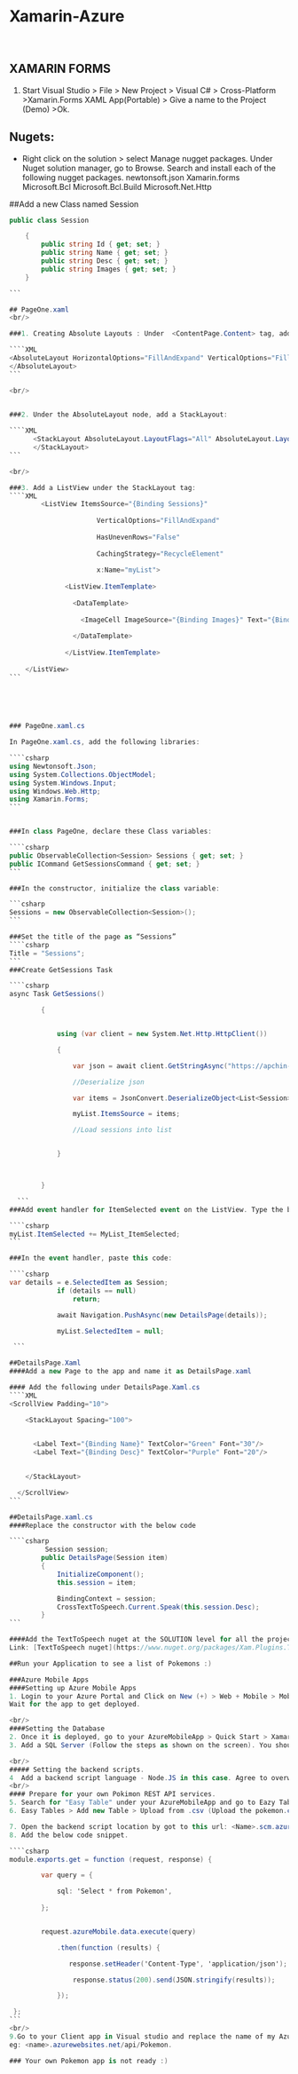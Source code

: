 Xamarin-Azure
===========


<br />

## XAMARIN FORMS
1.	Start Visual Studio > File > New Project > Visual C# > Cross-Platform >Xamarin.Forms XAML App(Portable) > Give a name to the Project (Demo) >Ok.

 
## Nugets: 
-	Right click on the solution > select Manage nugget packages. Under Nuget solution manager, go to Browse. Search and install each of the following nugget packages.
newtonsoft.json
Xamarin.forms
Microsoft.Bcl
Microsoft.Bcl.Build
Microsoft.Net.Http

##Add a new Class named Session

````csharp
public class Session

    {
        public string Id { get; set; }
        public string Name { get; set; }
        public string Desc { get; set; }
        public string Images { get; set; }      
    }

```

## PageOne.xaml
<br/>

###1. Creating Absolute Layouts : Under  <ContentPage.Content> tag, add the following

````XML
<AbsoluteLayout HorizontalOptions="FillAndExpand" VerticalOptions="FillAndExpand">
</AbsoluteLayout>
```

<br/>

 
###2. Under the AbsoluteLayout node, add a StackLayout:

````XML
      <StackLayout AbsoluteLayout.LayoutFlags="All" AbsoluteLayout.LayoutBounds="0,0,1,1">
      </StackLayout>
```

<br/>

###3. Add a ListView under the StackLayout tag:
````XML
        <ListView ItemsSource="{Binding Sessions}"
	
	                  VerticalOptions="FillAndExpand"
	
	                  HasUnevenRows="False"                 
	
	                  CachingStrategy="RecycleElement"
	
	                  x:Name="myList">
	
	          <ListView.ItemTemplate>
	
	            <DataTemplate>
	             
	              <ImageCell ImageSource="{Binding Images}" Text="{Binding Desc}" />
	
	            </DataTemplate>
	
	          </ListView.ItemTemplate>
	
    </ListView>
```
    
    


 
### PageOne.xaml.cs

In PageOne.xaml.cs, add the following libraries:

````csharp
using Newtonsoft.Json;
using System.Collections.ObjectModel;
using System.Windows.Input;
using Windows.Web.Http;
using Xamarin.Forms;
```


###In class PageOne, declare these Class variables:

````csharp
public ObservableCollection<Session> Sessions { get; set; }
public ICommand GetSessionsCommand { get; set; }
```

###In the constructor, initialize the class variable:

```csharp
Sessions = new ObservableCollection<Session>();
```

###Set the title of the page as “Sessions”
````csharp
Title = "Sessions";
```
###Create GetSessions Task

````csharp
async Task GetSessions()

        {


            using (var client = new System.Net.Http.HttpClient())

            {

                var json = await client.GetStringAsync("https://apchin-mobileapp.azurewebsites.net/api/Poki");

                //Deserialize json

                var items = JsonConvert.DeserializeObject<List<Session>>(json);

                myList.ItemsSource = items;

                //Load sessions into list


            }



        }

  ```
###Add event handler for ItemSelected event on the ListView. Type the below mentioned code and hit tab. It will create the definition of the event handler.

````csharp
myList.ItemSelected += MyList_ItemSelected;
```

###In the event handler, paste this code:

````csharp
var details = e.SelectedItem as Session;
            if (details == null)
                return;

            await Navigation.PushAsync(new DetailsPage(details));

            myList.SelectedItem = null;

 ```

##DetailsPage.Xaml
####Add a new Page to the app and name it as DetailsPage.xaml

#### Add the following under DetailsPage.Xaml.cs
````XML
<ScrollView Padding="10">

    <StackLayout Spacing="100">

      
      <Label Text="{Binding Name}" TextColor="Green" Font="30"/>
      <Label Text="{Binding Desc}" TextColor="Purple" Font="20"/>

    
    </StackLayout>    

  </ScrollView>
```

##DetailsPage.xaml.cs
####Replace the constructor with the below code

````csharp
         Session session;
        public DetailsPage(Session item)
        {
            InitializeComponent();
            this.session = item;

            BindingContext = session;
            CrossTextToSpeech.Current.Speak(this.session.Desc);
        }
```

####Add the TextToSpeech nuget at the SOLUTION level for all the projects.
Link: [TextToSpeech nuget](https://www.nuget.org/packages/Xam.Plugins.TextToSpeech/)

##Run your Application to see a list of Pokemons :)

###Azure Mobile Apps
####Setting up Azure Mobile Apps
1. Login to your Azure Portal and Click on New (+) > Web + Mobile > Mobile App > Give a uniquename [<name>.azurewebsites.net] to your mobile app > Give Resource Name >Create.
Wait for the app to get deployed. 

<br/>
####Setting the Database
2. Once it is deployed, go to your AzureMobileApp > Quick Start > Xamarin.Forms (or any other project of your choise)
3. Add a SQL Server (Follow the steps as shown on the screen). You should get a GREEN tick for Database at the end of this step.

<br/>
##### Setting the backend scripts.
4  Add a backend script language - Node.JS in this case. Agree to overwrite the items and click > Create. You should get a GREEN tick for Scripts at the end of this step.
<br/>
#### Prepare for your own Pokimon REST API services.
5. Search for "Easy Table" under your AzureMobileApp and go to Eazy Tables.
6. Easy Tables > Add new Table > Upload from .csv (Upload the pokemon.csv file which you have downloaded from github.

7. Open the backend script location by got to this url: <Name>.scm.azurewebsites.net/debugConsole > site >WWWRoot > API > Create a file called Pokemon.js and add the below code. (Replace [Name] with the name of your AzureMobileApp)
8. Add the below code snippet.

````csharp
module.exports.get = function (request, response) {

        var query = {

            sql: 'Select * from Pokemon',
 
        };


        request.azureMobile.data.execute(query)

            .then(function (results) {

               response.setHeader('Content-Type', 'application/json');

                response.status(200).send(JSON.stringify(results));

            });

 };
```
<br/>
9.Go to your Client app in Visual studio and replace the name of my AzureMobileApp REST service with yours.
eg: <name>.azurewebsites.net/api/Pokemon.

### Your own Pokemon app is not ready :)
